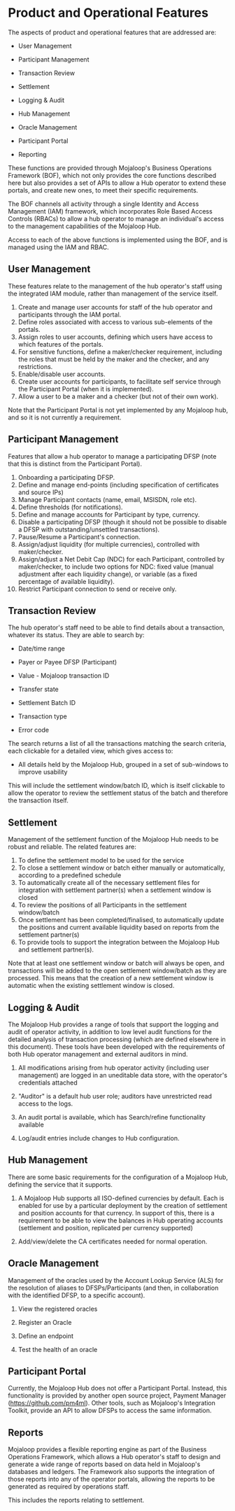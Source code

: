 # Product and Operational Features

The aspects of product and operational features that are addressed are:

-   User Management

-   Participant Management

-   Transaction Review

-   Settlement

-   Logging & Audit

-   Hub Management

-   Oracle Management

-   Participant Portal

-   Reporting

These functions are provided through Mojaloop's Business Operations
Framework (BOF), which not only provides the core functions described
here but also provides a set of APIs to allow a Hub operator to extend
these portals, and create new ones, to meet their specific requirements.

The BOF channels all activity through a single Identity and Access
Management (IAM) framework, which incorporates Role Based Access
Controls (RBACs) to allow a hub operator to manage an individual's
access to the management capabilities of the Mojaloop Hub.

Access to each of the above functions is implemented using the BOF, and
is managed using the IAM and RBAC.

## User Management 

These features relate to the management of the hub operator's staff
using the integrated IAM module, rather than management of the service
itself.

1.  Create and manage user accounts for staff of the hub operator and
    participants through the IAM portal.
2.  Define roles associated with access to various sub-elements of the
    portals.
3.  Assign roles to user accounts, defining which users have access to
    which features of the portals.
4.  For sensitive functions, define a maker/checker requirement,
    including the roles that must be held by the maker and the checker,
    and any restrictions.
5.  Enable/disable user accounts.
6.  Create user accounts for participants, to facilitate self service
    through the Participant Portal (when it is implemented).
7.  Allow a user to be a maker and a checker (but not of their own
    work).

Note that the Participant Portal is not yet implemented by any Mojaloop
hub, and so it is not currently a requirement.

## Participant Management

Features that allow a hub operator to manage a participating DFSP (note
that this is distinct from the Participant Portal).

1.  Onboarding a participating DFSP.
2.  Define and manage end-points (including specification of
    certificates and source IPs)
3.  Manage Participant contacts (name, email, MSISDN, role etc).
4.  Define thresholds (for notifications).
5.  Define and manage accounts for Participant by type, currency.
6.  Disable a participating DFSP (though it should not be possible to
    disable a DFSP with outstanding/unsettled transactions).
7.  Pause/Resume a Participant's connection.
8.  Assign/adjust liquidity (for multiple currencies), controlled with
    maker/checker.
9.  Assign/adjust a Net Debit Cap (NDC) for each Participant, controlled
    by maker/checker, to include two options for NDC: fixed value
    (manual adjustment after each liquidity change), or variable (as a
    fixed percentage of available liquidity).
10. Restrict Participant connection to send or receive only.

## Transaction Review

The hub operator's staff need to be able to find details about a
transaction, whatever its status. They are able to search by:

-   Date/time range

-   Payer or Payee DFSP (Participant)

-   Value - Mojaloop transaction ID

-   Transfer state

-   Settlement Batch ID

-   Transaction type

-   Error code

The search returns a list of all the transactions matching the search
criteria, each clickable for a detailed view, which gives access to:

-   All details held by the Mojaloop Hub, grouped in a set of
    sub-windows to improve usability

This will include the settlement window/batch ID, which is itself
clickable to allow the operator to review the settlement status of the
batch and therefore the transaction itself.

## Settlement

Management of the settlement function of the Mojaloop Hub needs to be
robust and reliable. The related features are:

1.  To define the settlement model to be used for the service
2.  To close a settlement window or batch either manually or
    automatically, according to a predefined schedule
3.  To automatically create all of the necessary settlement files for
    integration with settlement partner(s) when a settlement window is
    closed
4.  To review the positions of all Participants in the settlement
    window/batch
5.  Once settlement has been completed/finalised, to automatically
    update the positions and current available liquidity based on
    reports from the settlement partner(s)
6.  To provide tools to support the integration between the Mojaloop Hub
    and settlement partner(s).

Note that at least one settlement window or batch will always be open,
and transactions will be added to the open settlement window/batch as
they are processed. This means that the creation of a new settlement
window is automatic when the existing settlement window is closed.

## Logging & Audit 

The Mojaloop Hub provides a range of tools that support the logging and
audit of operator activity, in addition to low level audit functions for
the detailed analysis of transaction processing (which are defined
elsewhere in this document). These tools have been developed with the
requirements of both Hub operator management and external auditors in
mind.

1.  All modifications arising from hub operator activity (including user
    management) are logged in an uneditable data store, with the
    operator's credentials attached

2.  "Auditor" is a default hub user role; auditors have unrestricted
    read access to the logs.

3.  An audit portal is available, which has Search/refine functionality
    available

4.  Log/audit entries include changes to Hub configuration.

## Hub Management 

There are some basic requirements for the configuration of a Mojaloop
Hub, defining the service that it supports.

1.  A Mojaloop Hub supports all ISO-defined currencies by default. Each
    is enabled for use by a particular deployment by the creation of
    settlement and position accounts for that currency. In support of
    this, there is a requirement to be able to view the balances in Hub
    operating accounts (settlement and position, replicated per currency
    supported)

2.  Add/view/delete the CA certificates needed for normal operation.

## Oracle Management

Management of the oracles used by the Account Lookup Service (ALS) for
the resolution of aliases to DFSPs/Participants (and then, in
collaboration with the identified DFSP, to a specific account).

1.  View the registered oracles

2.  Register an Oracle

3.  Define an endpoint

4.  Test the health of an oracle

## Participant Portal

Currently, the Mojaloop Hub does not offer a Participant Portal.
Instead, this functionality is provided by another open source project,
Payment Manager (<https://github.com/pm4ml>). Other tools, such as
Mojaloop's Integration Toolkit, provide an API to allow DFSPs to access
the same information.

## Reports

Mojaloop provides a flexible reporting engine as part of the Business
Operations Framework, which allows a Hub operator's staff to design and
generate a wide range of reports based on data held in Mojaloop's
databases and ledgers. The Framework also supports the integration of
those reports into any of the operator portals, allowing the reports to
be generated as required by operations staff.

This includes the reports relating to settlement.